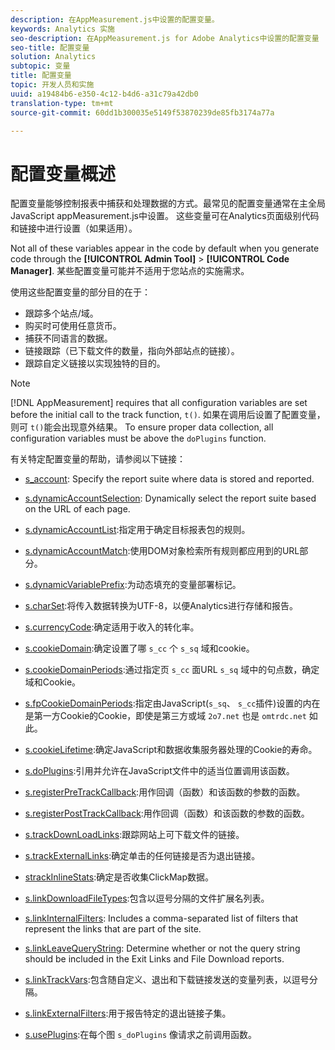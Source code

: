 ```yaml
---
description: 在AppMeasurement.js中设置的配置变量。
keywords: Analytics 实施
seo-description: 在AppMeasurement.js for Adobe Analytics中设置的配置变量
seo-title: 配置变量
solution: Analytics
subtopic: 变量
title: 配置变量
topic: 开发人员和实施
uuid: a19484b6-e350-4c12-b4d6-a31c79a42db0
translation-type: tm+mt
source-git-commit: 60dd1b300035e5149f53870239de85fb3174a77a

---
```



# 配置变量概述

配置变量能够控制报表中捕获和处理数据的方式。最常见的配置变量通常在主全局JavaScript appMeasurement.js中设置。 这些变量可在Analytics页面级别代码和链接中进行设置（如果适用）。

Not all of these variables appear in the code by default when you generate code through the **[!UICONTROL Admin Tool]** &gt; **[!UICONTROL Code Manager]**. 某些配置变量可能并不适用于您站点的实施需求。

使用这些配置变量的部分目的在于：

* 跟踪多个站点/域。
* 购买时可使用任意货币。
* 捕获不同语言的数据。
* 链接跟踪（已下载文件的数量，指向外部站点的链接）。
* 跟踪自定义链接以实现独特的目的。

>[!NOTE]
>
>[!DNL AppMeasurement] requires that all configuration variables are set before the initial call to the track function, `t()`. 如果在调用后设置了配置变量，则可 `t()`能会出现意外结果。 To ensure proper data collection, all configuration variables must be above the `doPlugins` function.

有关特定配置变量的帮助，请参阅以下链接：

* [s_account](https://docs.adobe.com/content/help/en/analytics/implementation/javascript-implementation/variables-analytics-reporting/config-var/s-account.html): Specify the report suite where data is stored and reported.

* [s.dynamicAccountSelection](https://docs.adobe.com/content/help/en/analytics/implementation/javascript-implementation/variables-analytics-reporting/config-var/s-account.html): Dynamically select the report suite based on the URL of each page.

* [s.dynamicAccountList](https://docs.adobe.com/content/help/en/analytics/implementation/javascript-implementation/variables-analytics-reporting/config-var/s-account.html):指定用于确定目标报表包的规则。

* [s.dynamicAccountMatch](https://docs.adobe.com/content/help/en/analytics/implementation/javascript-implementation/variables-analytics-reporting/config-var/s-account.html):使用DOM对象检索所有规则都应用到的URL部分。

* [s.dynamicVariablePrefix](https://docs.adobe.com/content/help/en/analytics/implementation/javascript-implementation/variables-analytics-reporting/config-var/s-account.html):为动态填充的变量部署标记。

* [s.charSet](https://docs.adobe.com/content/help/en/analytics/implementation/javascript-implementation/variables-analytics-reporting/config-var/s-account.html):将传入数据转换为UTF-8，以便Analytics进行存储和报告。

* [s.currencyCode](https://docs.adobe.com/content/help/en/analytics/implementation/javascript-implementation/variables-analytics-reporting/config-var/s-account.html):确定适用于收入的转化率。

* [s.cookieDomain](https://docs.adobe.com/content/help/en/analytics/implementation/javascript-implementation/variables-analytics-reporting/config-var/s-account.html):确定设置了哪 `s_cc` 个 `s_sq` 域和cookie。

* [s.cookieDomainPeriods](https://docs.adobe.com/content/help/en/analytics/implementation/javascript-implementation/variables-analytics-reporting/config-var/s-account.html):通过指定页 `s_cc` 面URL `s_sq` 域中的句点数，确定域和Cookie。

* [s.fpCookieDomainPeriods](https://docs.adobe.com/content/help/en/analytics/implementation/javascript-implementation/variables-analytics-reporting/config-var/s-account.html):指定由JavaScript(`s_sq`、 `s_cc`插件)设置的内在是第一方Cookie的Cookie，即使是第三方或域 `2o7.net` 也是 `omtrdc.net` 如此。

* [s.cookieLifetime](https://docs.adobe.com/content/help/en/analytics/implementation/javascript-implementation/variables-analytics-reporting/config-var/s-account.html):确定JavaScript和数据收集服务器处理的Cookie的寿命。

* [s.doPlugins](https://docs.adobe.com/content/help/en/analytics/implementation/javascript-implementation/variables-analytics-reporting/config-var/s-account.html):引用并允许在JavaScript文件中的适当位置调用该函数。

* [s.registerPreTrackCallback](https://docs.adobe.com/content/help/en/analytics/implementation/javascript-implementation/variables-analytics-reporting/config-var/s-account.html):用作回调（函数）和该函数的参数的函数。

* [s.registerPostTrackCallback](https://docs.adobe.com/content/help/en/analytics/implementation/javascript-implementation/variables-analytics-reporting/config-var/s-account.html):用作回调（函数）和该函数的参数的函数。

* [s.trackDownLoadLinks](https://docs.adobe.com/content/help/en/analytics/implementation/javascript-implementation/variables-analytics-reporting/config-var/s-account.html):跟踪网站上可下载文件的链接。

* [s.trackExternalLinks](https://docs.adobe.com/content/help/en/analytics/implementation/javascript-implementation/variables-analytics-reporting/config-var/s-account.html):确定单击的任何链接是否为退出链接。

* [strackInlineStats](https://docs.adobe.com/content/help/en/analytics/implementation/javascript-implementation/variables-analytics-reporting/config-var/s-account.html):确定是否收集ClickMap数据。

* [s.linkDownloadFileTypes](https://docs.adobe.com/content/help/en/analytics/implementation/javascript-implementation/variables-analytics-reporting/config-var/s-account.html):包含以逗号分隔的文件扩展名列表。

* [s.linkInternalFilters](https://docs.adobe.com/content/help/en/analytics/implementation/javascript-implementation/variables-analytics-reporting/config-var/s-account.html): Includes a comma-separated list of filters that represent the links that are part of the site.

* [s.linkLeaveQueryString](https://docs.adobe.com/content/help/en/analytics/implementation/javascript-implementation/variables-analytics-reporting/config-var/s-account.html): Determine whether or not the query string should be included in the Exit Links and File Download reports.

* [s.linkTrackVars](https://docs.adobe.com/content/help/en/analytics/implementation/javascript-implementation/variables-analytics-reporting/config-var/s-account.html):包含随自定义、退出和下载链接发送的变量列表，以逗号分隔。

* [s.linkExternalFilters](https://docs.adobe.com/content/help/en/analytics/implementation/javascript-implementation/variables-analytics-reporting/config-var/s-account.html):用于报告特定的退出链接子集。

* [s.usePlugins](https://docs.adobe.com/content/help/en/analytics/implementation/javascript-implementation/variables-analytics-reporting/config-var/s-account.html):在每个图 `s_doPlugins` 像请求之前调用函数。

